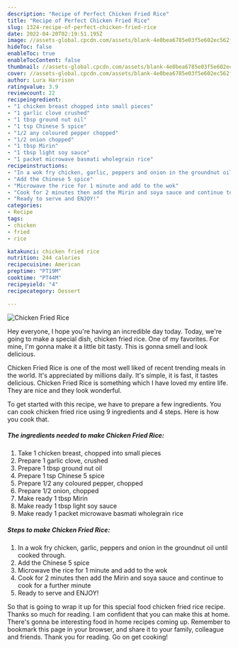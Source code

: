 ```yaml
---
description: "Recipe of Perfect Chicken Fried Rice"
title: "Recipe of Perfect Chicken Fried Rice"
slug: 1324-recipe-of-perfect-chicken-fried-rice
date: 2022-04-20T02:19:51.195Z
image: //assets-global.cpcdn.com/assets/blank-4e0bea6785e03f5e602ec562f230caae08da540cada707380b4fe1bbebba43da.png
hideToc: false
enableToc: true
enableTocContent: false
thumbnail: //assets-global.cpcdn.com/assets/blank-4e0bea6785e03f5e602ec562f230caae08da540cada707380b4fe1bbebba43da.png
cover: //assets-global.cpcdn.com/assets/blank-4e0bea6785e03f5e602ec562f230caae08da540cada707380b4fe1bbebba43da.png
author: Lura Harrison
ratingvalue: 3.9
reviewcount: 22
recipeingredient:
- "1 chicken breast chopped into small pieces"
- "1 garlic clove crushed"
- "1 tbsp ground nut oil"
- "1 tsp Chinese 5 spice"
- "1/2 any coloured pepper chopped"
- "1/2 onion chopped"
- "1 tbsp Mirin"
- "1 tbsp light soy sauce"
- "1 packet microwave basmati wholegrain rice"
recipeinstructions:
- "In a wok fry chicken, garlic, peppers and onion in the groundnut oil until cooked through."
- "Add the Chinese 5 spice"
- "Microwave the rice for 1 minute and add to the wok"
- "Cook for 2 minutes then add the Mirin and soya sauce and continue to cook for a further minute"
- "Ready to serve and ENJOY!"
categories:
- Recipe
tags:
- chicken
- fried
- rice

katakunci: chicken fried rice 
nutrition: 244 calories
recipecuisine: American
preptime: "PT19M"
cooktime: "PT44M"
recipeyield: "4"
recipecategory: Dessert

---
```



![Chicken Fried Rice](//assets-global.cpcdn.com/assets/blank-4e0bea6785e03f5e602ec562f230caae08da540cada707380b4fe1bbebba43da.png)

Hey everyone, I hope you're having an incredible day today. Today, we're going to make a special dish, chicken fried rice. One of my favorites. For mine, I'm gonna make it a little bit tasty. This is gonna smell and look delicious.

Chicken Fried Rice is one of the most well liked of recent trending meals in the world. It's appreciated by millions daily. It's simple, it is fast, it tastes delicious. Chicken Fried Rice is something which I have loved my entire life. They are nice and they look wonderful.




To get started with this recipe, we have to prepare a few ingredients. You can cook chicken fried rice using 9 ingredients and 4 steps. Here is how you cook that.

<!--inarticleads1-->

##### The ingredients needed to make Chicken Fried Rice:

1. Take 1 chicken breast, chopped into small pieces
1. Prepare 1 garlic clove, crushed
1. Prepare 1 tbsp ground nut oil
1. Prepare 1 tsp Chinese 5 spice
1. Prepare 1/2 any coloured pepper, chopped
1. Prepare 1/2 onion, chopped
1. Make ready 1 tbsp Mirin
1. Make ready 1 tbsp light soy sauce
1. Make ready 1 packet microwave basmati wholegrain rice




<!--inarticleads2-->

##### Steps to make Chicken Fried Rice:

1. In a wok fry chicken, garlic, peppers and onion in the groundnut oil until cooked through.
1. Add the Chinese 5 spice
1. Microwave the rice for 1 minute and add to the wok
1. Cook for 2 minutes then add the Mirin and soya sauce and continue to cook for a further minute
1. Ready to serve and ENJOY!



So that is going to wrap it up for this special food chicken fried rice recipe. Thanks so much for reading. I am confident that you can make this at home. There's gonna be interesting food in home recipes coming up. Remember to bookmark this page in your browser, and share it to your family, colleague and friends. Thank you for reading. Go on get cooking!
